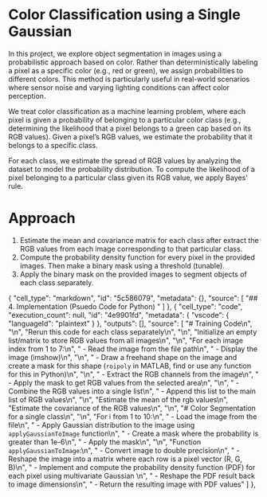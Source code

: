 # Color Classification using a Single Gaussian
In this project, we explore object segmentation in images using a probabilistic approach based on color. Rather than deterministically labeling a pixel as a specific color (e.g., red or green), we assign probabilities to different colors. This method is particularly useful in real-world scenarios where sensor noise and varying lighting conditions can affect color perception.

We treat color classification as a machine learning problem, where each pixel is given a probability of belonging to a particular color class (e.g., determining the likelihood that a pixel belongs to a green cap based on its RGB values). Given a pixel’s RGB values, we estimate the probability that it belongs to a specific class.

For each class, we estimate the spread of RGB values by analyzing the dataset to model the probability distribution. To compute the likelihood of a pixel belonging to a particular class given its RGB value, we apply Bayes' rule.

# Approach 
1) Estimate the mean and covariance matrix for each class after extract the RGB values from each image corresponding to that particular class.
2) Compute the probability density function for every pixel in the provided images. Then make a binary mask using a threshold (tunable).
3) Apply the binary mask on the provided images to segment objects of each class separately.

 {
   "cell_type": "markdown",
   "id": "5c586079",
   "metadata": {},
   "source": [
    "## 4. Implementation (Psuedo Code for Python) "
   ]
  },
  {
   "cell_type": "code",
   "execution_count": null,
   "id": "4e9901fd",
   "metadata": {
    "vscode": {
     "languageId": "plaintext"
    }
   },
   "outputs": [],
   "source": [
    "# Training Code\n",
    "\n",
    "Rerun this code for each class separately\n",
    "\n",
    "Initialize an empty list/matrix to store RGB values from all images\n",
    "\n",
    "For each image index from 1 to 7:\n",
    "    - Read the image from the file path\n",
    "    - Display the image (imshow)\n",
    "\n",
    "    - Draw a freehand shape on the image and create a mask for this shape (`roipoly` in MATLAB, find or use any function for this in Python)\n",
    "\n",
    "    - Extract the RGB channels from the image\n",
    "    - Apply the mask to get RGB values from the selected area\n",
    "\n",
    "    - Combine the RGB values into a single list\n",
    "    - Append this list to the main list of RGB values\n",
    "\n",
    "Estimate the mean of the rgb values\n",
    "Estimate the covariance of the RGB values\n",
    "\n",
    "# Color Segmentation for a single class\n",
    "\n",
    "For i from 1 to 10:\n",
    "    - Load the image from the file\n",
    "    - Apply Gaussian distribution to the image using `applyGaussianToImage` function\n",
    "    - Create a mask where the probability is greater than 1e-6\n",
    "    - Apply the mask\n",
    "\n",
    "Function `applyGaussianToImage`:\n",
    "    - Convert image to double precision\n",
    "    - Reshape the image into a matrix where each row is a pixel vector (R, G, B)\n",
    "    - Implement and compute the probability density function (PDF) for each pixel using multivariate Gaussian \n",
    "    - Reshape the PDF result back to image dimensions\n",
    "    - Return the resulting image with PDF values"
   ]
  },
